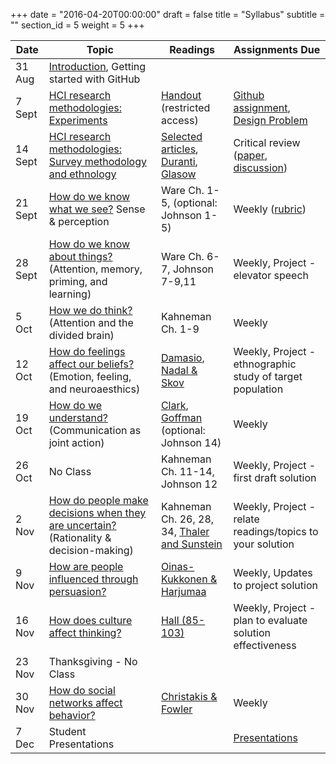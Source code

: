 +++
date = "2016-04-20T00:00:00"
draft = false
title = "Syllabus"
subtitle = ""
section_id = 5
weight = 5
+++


| Date | Topic | Readings | Assignments Due |
| --- | --- | --- | --- |
|  31 Aug | [Introduction](https://ub-idia640-2016.github.io/slides/week01.html), Getting started with GitHub  |    |   |
|  7 Sept  | [HCI research methodologies: Experiments](https://ub-idia640-2016.github.io/slides/week02.html) | [Handout](https://drive.google.com/folderview?id=0B3SsgcqV1xSST2x1ZjF0a0R6WU0&usp=sharing) (restricted access) | [Github assignment](https://github.com/ub-idia640-2016/course-materials/blob/master/github-basics.md), [Design Problem](https://github.com/ub-idia640-2016/course-materials/blob/master/problem-statement.md) |
|  14 Sept | [HCI research methodologies: Survey methodology and ethnology](https://ub-idia640-2016.github.io/slides/week03.html) | [Selected articles](https://github.com/ub-idia640-2016/course-materials/blob/master/articles-critical-review.md), [Duranti](https://drive.google.com/open?id=0B3SsgcqV1xSSdmc4TVB6ZjFOcjA), [Glasow](https://drive.google.com/open?id=0B3SsgcqV1xSSUmM0Y1phQjVQTWM)  | Critical review ([paper](https://github.com/ub-idia640-2016/course-materials/blob/master/guidelines-short-paper.md), [discussion](https://github.com/ub-idia640-2016/course-materials/blob/master/presentation-critical-review.md)) |
|  21 Sept | [How do we know what we see?](https://ub-idia640-2016.github.io/slides/week04.html)  Sense & perception| Ware Ch. 1-5, (optional: Johnson 1-5)  | Weekly ([rubric](https://github.com/ub-idia640-2016/course-materials/blob/master/weekly-rubric.md)) |
| 28 Sept | [How do we know about things?](https://ub-idia640-2016.github.io/slides/week05.html) (Attention, memory, priming, and learning) | Ware Ch. 6-7, Johnson 7-9,11  | Weekly, Project - elevator speech |
| 5 Oct | [How we do think?](https://ub-idia640-2016.github.io/slides/week06.html) (Attention and the divided brain) | Kahneman Ch. 1-9 | Weekly |
| 12 Oct | [How do feelings affect our beliefs?](https://ub-idia640-2016.github.io/slides/week07.html) (Emotion, feeling, and neuroaesthics) | [Damasio](https://drive.google.com/open?id=0B3SsgcqV1xSSd09KN3RKTDdyUjA), [Nadal & Skov](https://drive.google.com/open?id=0B3SsgcqV1xSSSkVPeWxHaFhzZXM)  | Weekly, Project - ethnographic study of target population |
| 19 Oct | [How do we understand?](https://ub-idia640-2016.github.io/slides/week08.html) (Communication as joint action)  | [Clark](https://drive.google.com/open?id=0B3SsgcqV1xSSMjR3UWFkbm9sNEU), [Goffman](https://drive.google.com/open?id=0B3SsgcqV1xSSY0N2TEYxaWd3ZXM) (optional: Johnson 14)| Weekly |
| 26 Oct | No Class | Kahneman Ch. 11-14, Johnson 12 | Weekly, Project - first draft solution |
| 2 Nov | [How do people make decisions when they are uncertain?](https://ub-idia640-2016.github.io/slides/week09.html) (Rationality & decision-making) | Kahneman Ch. 26, 28, 34, [Thaler and Sunstein](https://papers.ssrn.com/sol3/papers.cfm?abstract_id=1583509)  | Weekly, Project - relate readings/topics to your solution |
| 9 Nov | [How are people influenced through persuasion?](https://ub-idia640-2016.github.io/slides/week10.html) | [Oinas-Kukkonen & Harjumaa](https://www.researchgate.net/publication/220962680_A_Systematic_Framework_for_Designing_and_Evaluating_Persuasive_Systems) | Weekly, Updates to project solution |
| 16 Nov  | [How does culture affect thinking?](https://ub-idia640-2016.github.io/slides/week11.html)  | [Hall (85-103)](https://monoskop.org/images/6/60/Hall_Edward_T_Beyond_Culture.pdf) | Weekly, Project - plan to evaluate solution effectiveness |
| 23 Nov | Thanksgiving - No Class |  |  |
| 30 Nov | [How do social networks affect behavior?](https://ub-idia640-2016.github.io/slides/week12.html)  | [Christakis & Fowler](http://connectedthebook.com/pages/toc/chapter1.pdf)  | Weekly |
|  7 Dec | Student Presentations |  | [Presentations](https://github.com/ub-idia640-2016/course-materials/blob/master/guidelines-final-project.md) |
